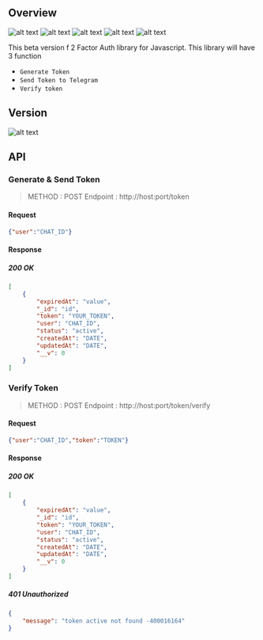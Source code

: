 ## Overview
![alt text](https://img.shields.io/badge/mongoose-5.9-blue)
![alt text](https://img.shields.io/badge/mongoDB-4.2-yellow)
![alt text](https://img.shields.io/badge/express-4.17-green)
![alt text](https://img.shields.io/badge/nodetelegrambotapi-0.1-red)
![alt text](https://img.shields.io/badge/momentjs-2.24-green)

This beta version f 2 Factor Auth library for Javascript. This library will have 3 function

* `Generate Token` 
* `Send Token to Telegram`
* `Verify token`


## Version

![alt text](https://img.shields.io/badge/ver-0.1-blue)

## API
### Generate & Send Token
> METHOD : POST
> Endpoint : http://host:port/token
#### Request
```json
{"user":"CHAT_ID"}
```
#### Response
##### 200 OK
```json
[
    {
        "expiredAt": "value",
        "_id": "id",
        "token": "YOUR_TOKEN",
        "user": "CHAT_ID",
        "status": "active",
        "createdAt": "DATE",
        "updatedAt": "DATE",
        "__v": 0
    }
]
```

### Verify Token
> METHOD : POST
> Endpoint : http://host:port/token/verify
#### Request
```json
{"user":"CHAT_ID","token":"TOKEN"}
```
#### Response
##### 200 OK
```json
[
    {
        "expiredAt": "value",
        "_id": "id",
        "token": "YOUR_TOKEN",
        "user": "CHAT_ID",
        "status": "active",
        "createdAt": "DATE",
        "updatedAt": "DATE",
        "__v": 0
    }
]
```
##### 401 Unauthorized
```json
{
    "message": "token active not found -400016164"
}
```
